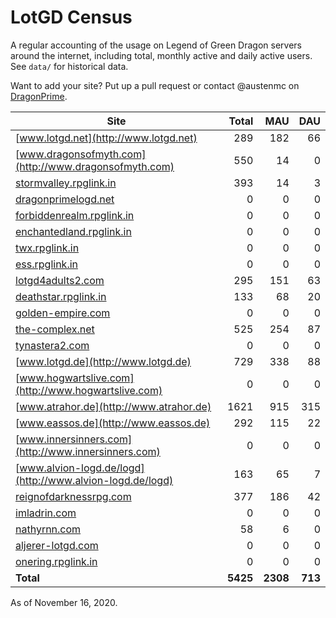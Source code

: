 # LotGD Census
A regular accounting of the usage on Legend of Green Dragon servers around the internet, including total, monthly active and daily active users. See `data/` for historical data.

Want to add your site? Put up a pull request or contact @austenmc on [DragonPrime](http://dragonprime.net).


Site | Total | MAU | DAU
--- | ---:| ---:| ---:
[www.lotgd.net](http://www.lotgd.net)|289|182|66
[www.dragonsofmyth.com](http://www.dragonsofmyth.com)|550|14|0
[stormvalley.rpglink.in](http://stormvalley.rpglink.in)|393|14|3
[dragonprimelogd.net](http://dragonprimelogd.net)|0|0|0
[forbiddenrealm.rpglink.in](http://forbiddenrealm.rpglink.in)|0|0|0
[enchantedland.rpglink.in](http://enchantedland.rpglink.in)|0|0|0
[twx.rpglink.in](http://twx.rpglink.in)|0|0|0
[ess.rpglink.in](http://ess.rpglink.in)|0|0|0
[lotgd4adults2.com](http://lotgd4adults2.com)|295|151|63
[deathstar.rpglink.in](http://deathstar.rpglink.in)|133|68|20
[golden-empire.com](http://golden-empire.com)|0|0|0
[the-complex.net](http://the-complex.net)|525|254|87
[tynastera2.com](http://tynastera2.com)|0|0|0
[www.lotgd.de](http://www.lotgd.de)|729|338|88
[www.hogwartslive.com](http://www.hogwartslive.com)|0|0|0
[www.atrahor.de](http://www.atrahor.de)|1621|915|315
[www.eassos.de](http://www.eassos.de)|292|115|22
[www.innersinners.com](http://www.innersinners.com)|0|0|0
[www.alvion-logd.de/logd](http://www.alvion-logd.de/logd)|163|65|7
[reignofdarknessrpg.com](http://reignofdarknessrpg.com)|377|186|42
[imladrin.com](http://imladrin.com)|0|0|0
[nathyrnn.com](http://nathyrnn.com)|58|6|0
[aljerer-lotgd.com](http://aljerer-lotgd.com)|0|0|0
[onering.rpglink.in](http://onering.rpglink.in)|0|0|0
**Total**|**5425**|**2308**|**713**

As of November 16, 2020.
